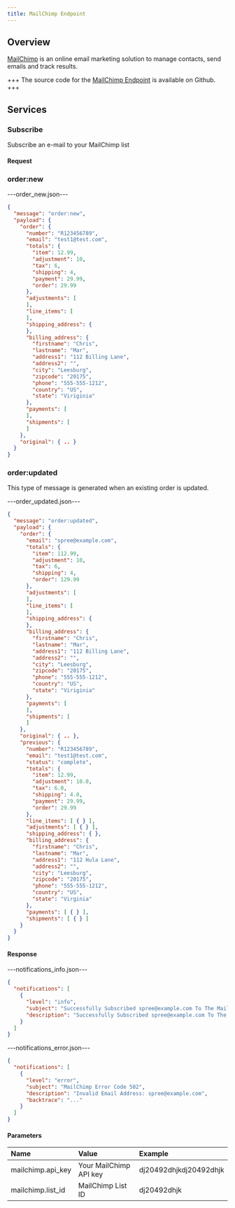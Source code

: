 ```yaml
---
title: MailChimp Endpoint
---
```


## Overview

[MailChimp](http://www.mailchimp.com/) is an online email marketing solution to manage contacts, send emails and track results. 

+++
The source code for the [MailChimp Endpoint](https://github.com/spree/mailchimp_endpoint/) is available on Github.
+++

## Services

### Subscribe

Subscribe an e-mail to your MailChimp list

#### Request

### order:new

---order_new.json---
```json
{
  "message": "order:new",
  "payload": {
    "order": {
      "number": "R123456789",
      "email": "test1@test.com",
      "totals": {
        "item": 12.99,
        "adjustment": 10,
        "tax": 6,
        "shipping": 4,
        "payment": 29.99,
        "order": 29.99
      },
      "adjustments": [
      ],
      "line_items": [
      ],
      "shipping_address": {
      },
      "billing_address": {
        "firstname": "Chris",
        "lastname": "Mar",
        "address1": "112 Billing Lane",
        "address2": "",
        "city": "Leesburg",
        "zipcode": "20175",
        "phone": "555-555-1212",
        "country": "US",
        "state": "Viriginia"
      },
      "payments": [
      ],
      "shipments": [
      ]
    },
    "original": { .. }
  }
}
```

### order:updated

This type of message is generated when an existing order is updated.

---order_updated.json---
```json
{
  "message": "order:updated",
  "payload": {
    "order": {
      "email": "spree@example.com",
      "totals": {
        "item": 112.99,
        "adjustment": 10,
        "tax": 6,
        "shipping": 4,
        "order": 129.99
      },
      "adjustments": [
      ],
      "line_items": [
      ],
      "shipping_address": {
      },
      "billing_address": {
        "firstname": "Chris",
        "lastname": "Mar",
        "address1": "112 Billing Lane",
        "address2": "",
        "city": "Leesburg",
        "zipcode": "20175",
        "phone": "555-555-1212",
        "country": "US",
        "state": "Viriginia"
      },
      "payments": [
      ],
      "shipments": [
      ]
    },
    "original": { .. },
    "previous": {
      "number": "R123456789",
      "email": "test1@test.com",
      "status": "complete",
      "totals": {
        "item": 12.99,
        "adjustment": 10.0,
        "tax": 6.0,
        "shipping": 4.0,
        "payment": 29.99,
        "order": 29.99
      },
      "line_items": [ { } ],
      "adjustments": [ { } ],
      "shipping_address": { },
      "billing_address": { 
        "firstname": "Chris",
        "lastname": "Mar",
        "address1": "112 Hula Lane",
        "address2": "",
        "city": "Leesburg",
        "zipcode": "20175",
        "phone": "555-555-1212",
        "country": "US",
        "state": "Virginia"
      },
      "payments": [ { } ],
      "shipments": [ { } ]
    }
  }
}
```

#### Response

---notifications_info.json---

```json
{
  "notifications": [
    {
      "level": "info",
      "subject": "Successfully Subscribed spree@example.com To The MailChimp List",
      "description": "Successfully Subscribed spree@example.com To The MailChimp List"
    }
  ]
}
```

---notifications_error.json---

```json
{
  "notifications": [
    {
      "level": "error",
      "subject": "MailChimp Error Code 502",
      "description": "Invalid Email Address: spree@example.com",
      "backtrace": "..."
    }
  ]
}
```

#### Parameters

| Name | Value | Example |
| :----| :-----| :------ |
| mailchimp.api_key | Your MailChimp API key | dj20492dhjkdj20492dhjk |
| mailchimp.list_id | MailChimp List ID | dj20492dhjk |
